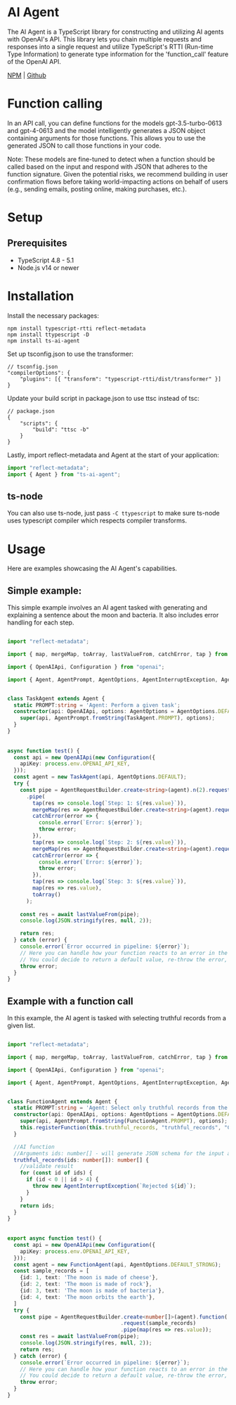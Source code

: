 # AI Agent
The AI Agent is a TypeScript library for constructing and utilizing AI agents with OpenAI's API. This library lets you chain multiple requests and responses into a single request and utilize TypeScript's RTTI (Run-time Type Information) to generate type information for the 'function_call' feature of the OpenAI API.

[NPM](https://npmjs.com/package/ts-ai-agent) |
[Github](https://github.com/pintar-team/ts-ai-agent)

# Function calling
In an API call, you can define functions for the models gpt-3.5-turbo-0613 and gpt-4-0613 and the model intelligently generates a JSON object containing arguments for those functions. This allows you to use the generated JSON to call those functions in your code.

Note: These models are fine-tuned to detect when a function should be called based on the input and respond with JSON that adheres to the function signature. Given the potential risks, we recommend building in user confirmation flows before taking world-impacting actions on behalf of users (e.g., sending emails, posting online, making purchases, etc.).

# Setup

## Prerequisites
- TypeScript 4.8 - 5.1
- Node.js v14 or newer

# Installation
Install the necessary packages:
```
npm install typescript-rtti reflect-metadata
npm install ttypescript -D
npm install ts-ai-agent
```

Set up tsconfig.json to use the transformer:
```jsonc
// tsconfig.json
"compilerOptions": {
    "plugins": [{ "transform": "typescript-rtti/dist/transformer" }]
}
```

Update your build script in package.json to use ttsc instead of tsc:

```jsonc
// package.json
{
    "scripts": {
        "build": "ttsc -b"
    }
}
```

Lastly, import reflect-metadata and Agent at the start of your application:
```typescript
import "reflect-metadata";
import { Agent } from "ts-ai-agent";
```

## **ts-node**
You can also use ts-node, just pass `-C ttypescript` to make sure ts-node uses typescript compiler which respects compiler transforms.

# Usage

Here are examples showcasing the AI Agent's capabilities.

## Simple example:
This simple example involves an AI agent tasked with generating and explaining a sentence about the moon and bacteria. It also includes error handling for each step.
```typescript

import "reflect-metadata";

import { map, mergeMap, toArray, lastValueFrom, catchError, tap } from "rxjs";

import { OpenAIApi, Configuration } from "openai";

import { Agent, AgentPrompt, AgentOptions, AgentInterruptException, AgentRequestBuilder } from "./agent";


class TaskAgent extends Agent {
  static PROMPT:string = 'Agent: Perform a given task';
  constructor(api: OpenAIApi, options: AgentOptions = AgentOptions.DEFAULT) {
    super(api, AgentPrompt.fromString(TaskAgent.PROMPT), options);
  }
}
  
  
async function test() {
  const api = new OpenAIApi(new Configuration({
    apiKey: process.env.OPENAI_API_KEY,
  }));
  const agent = new TaskAgent(api, AgentOptions.DEFAULT);
  try {
    const pipe = AgentRequestBuilder.create<string>(agent).n(2).request('Write a sentence about the moon and bacteria')
      .pipe(
        tap(res => console.log(`Step: 1: ${res.value}`)),
        mergeMap(res => AgentRequestBuilder.create<string>(agent).request(`Explain what it is about?: ${res.value}`)),
        catchError(error => {
          console.error(`Error: ${error}`);
          throw error;
        }),
        tap(res => console.log(`Step: 2: ${res.value}`)),
        mergeMap(res => AgentRequestBuilder.create<string>(agent).request(`Make a conclusion from: ${res.value}`)),
        catchError(error => {
          console.error(`Error: ${error}`);
          throw error;
        }),
        tap(res => console.log(`Step: 3: ${res.value}`)),
        map(res => res.value),
        toArray()
      );
    
    const res = await lastValueFrom(pipe);
    console.log(JSON.stringify(res, null, 2));

    return res;
  } catch (error) {
    console.error(`Error occurred in pipeline: ${error}`);
    // Here you can handle how your function reacts to an error in the pipeline.
    // You could decide to return a default value, re-throw the error, etc.
    throw error;
  }
}
```


## Example with a function call
In this example, the AI agent is tasked with selecting truthful records from a given list.
```typescript

import "reflect-metadata";

import { map, mergeMap, toArray, lastValueFrom, catchError, tap } from "rxjs";

import { OpenAIApi, Configuration } from "openai";

import { Agent, AgentPrompt, AgentOptions, AgentInterruptException, AgentRequestBuilder } from "./agent";


class FunctionAgent extends Agent {
  static PROMPT:string = 'Agent: Select only truthful records from the list of records provided.';
  constructor(api: OpenAIApi, options: AgentOptions = AgentOptions.DEFAULT) {
    super(api, AgentPrompt.fromString(FunctionAgent.PROMPT), options);
    this.registerFunction(this.truthful_records, "truthful_records", "Call this function to select truthful records");
  }

  //AI function
  //Arguments ids: number[] - will generate JSON schema for the input automatically
  truthful_records(ids: number[]): number[] {
    //validate result
    for (const id of ids) {
      if (id < 0 || id > 4) {
        throw new AgentInterruptException(`Rejected ${id}`);
      }
    }
    return ids;
  }
}
  
  
export async function test() {
  const api = new OpenAIApi(new Configuration({
    apiKey: process.env.OPENAI_API_KEY,
  }));
  const agent = new FunctionAgent(api, AgentOptions.DEFAULT_STRONG);
  const sample_records = [
    {id: 1, text: 'The moon is made of cheese'},
    {id: 2, text: 'The moon is made of rock'},
    {id: 3, text: 'The moon is made of bacteria'},
    {id: 4, text: 'The moon orbits the earth'},
  ]
  try {
    const pipe = AgentRequestBuilder.create<number[]>(agent).function('truthful_records')
                                    .request(sample_records)
                                    .pipe(map(res => res.value));
    const res = await lastValueFrom(pipe);
    console.log(JSON.stringify(res, null, 2));
    return res;
  } catch (error) {
    console.error(`Error occurred in pipeline: ${error}`);
    // Here you can handle how your function reacts to an error in the pipeline.
    // You could decide to return a default value, re-throw the error, etc.
    throw error;
  }
}
```

